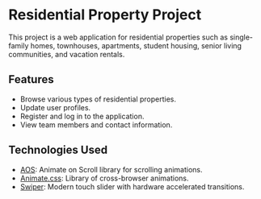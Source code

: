 # Residential Property Project

This project is a web application for residential properties such as single-family homes, townhouses, apartments, student housing, senior living communities, and vacation rentals.

## Features

- Browse various types of residential properties.
- Update user profiles.
- Register and log in to the application.
- View team members and contact information.

## Technologies Used

- [AOS](https://michalsnik.github.io/aos/): Animate on Scroll library for scrolling animations.
- [Animate.css](https://animate.style/): Library of cross-browser animations.
- [Swiper](https://swiperjs.com/): Modern touch slider with hardware accelerated transitions.
